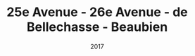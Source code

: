 ---
title:  25e Avenue - 26e Avenue - de Bellechasse - Beaubien
date: '2017'
type: ruelle_verte
district: 'Rosemont'
position: { lng: -73.5756862428932, lat: 45.56394468543334 }
---